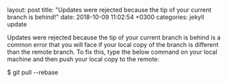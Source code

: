 layout: post
title:  "Updates were rejected because the tip of your current branch is behind!"
date:   2018-10-09 11:02:54 +0300
categories: jekyll update

Updates were rejected because the tip of your current branch is behind is a common error that you will face if your local copy of the branch is different than the remote branch. 
To fix this, type the below command on your local machine and then push your local copy to the remote:

$ git pull --rebase
